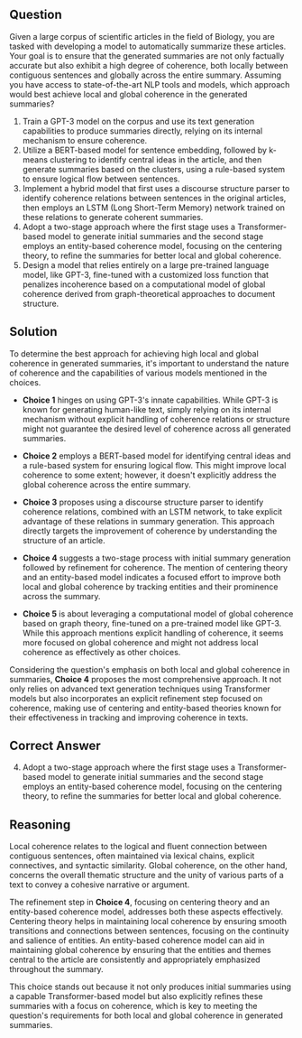 ## Question

Given a large corpus of scientific articles in the field of Biology, you are tasked with developing a model to automatically summarize these articles. Your goal is to ensure that the generated summaries are not only factually accurate but also exhibit a high degree of coherence, both locally between contiguous sentences and globally across the entire summary. Assuming you have access to state-of-the-art NLP tools and models, which approach would best achieve local and global coherence in the generated summaries?

1. Train a GPT-3 model on the corpus and use its text generation capabilities to produce summaries directly, relying on its internal mechanism to ensure coherence.
2. Utilize a BERT-based model for sentence embedding, followed by k-means clustering to identify central ideas in the article, and then generate summaries based on the clusters, using a rule-based system to ensure logical flow between sentences.
3. Implement a hybrid model that first uses a discourse structure parser to identify coherence relations between sentences in the original articles, then employs an LSTM (Long Short-Term Memory) network trained on these relations to generate coherent summaries.
4. Adopt a two-stage approach where the first stage uses a Transformer-based model to generate initial summaries and the second stage employs an entity-based coherence model, focusing on the centering theory, to refine the summaries for better local and global coherence.
5. Design a model that relies entirely on a large pre-trained language model, like GPT-3, fine-tuned with a customized loss function that penalizes incoherence based on a computational model of global coherence derived from graph-theoretical approaches to document structure.

## Solution

To determine the best approach for achieving high local and global coherence in generated summaries, it's important to understand the nature of coherence and the capabilities of various models mentioned in the choices.

- **Choice 1** hinges on using GPT-3's innate capabilities. While GPT-3 is known for generating human-like text, simply relying on its internal mechanism without explicit handling of coherence relations or structure might not guarantee the desired level of coherence across all generated summaries.

- **Choice 2** employs a BERT-based model for identifying central ideas and a rule-based system for ensuring logical flow. This might improve local coherence to some extent; however, it doesn't explicitly address the global coherence across the entire summary.

- **Choice 3** proposes using a discourse structure parser to identify coherence relations, combined with an LSTM network, to take explicit advantage of these relations in summary generation. This approach directly targets the improvement of coherence by understanding the structure of an article.

- **Choice 4** suggests a two-stage process with initial summary generation followed by refinement for coherence. The mention of centering theory and an entity-based model indicates a focused effort to improve both local and global coherence by tracking entities and their prominence across the summary.

- **Choice 5** is about leveraging a computational model of global coherence based on graph theory, fine-tuned on a pre-trained model like GPT-3. While this approach mentions explicit handling of coherence, it seems more focused on global coherence and might not address local coherence as effectively as other choices.

Considering the question's emphasis on both local and global coherence in summaries, **Choice 4** proposes the most comprehensive approach. It not only relies on advanced text generation techniques using Transformer models but also incorporates an explicit refinement step focused on coherence, making use of centering and entity-based theories known for their effectiveness in tracking and improving coherence in texts.

## Correct Answer

4. Adopt a two-stage approach where the first stage uses a Transformer-based model to generate initial summaries and the second stage employs an entity-based coherence model, focusing on the centering theory, to refine the summaries for better local and global coherence.

## Reasoning

Local coherence relates to the logical and fluent connection between contiguous sentences, often maintained via lexical chains, explicit connectives, and syntactic similarity. Global coherence, on the other hand, concerns the overall thematic structure and the unity of various parts of a text to convey a cohesive narrative or argument.

The refinement step in **Choice 4**, focusing on centering theory and an entity-based coherence model, addresses both these aspects effectively. Centering theory helps in maintaining local coherence by ensuring smooth transitions and connections between sentences, focusing on the continuity and salience of entities. An entity-based coherence model can aid in maintaining global coherence by ensuring that the entities and themes central to the article are consistently and appropriately emphasized throughout the summary.

This choice stands out because it not only produces initial summaries using a capable Transformer-based model but also explicitly refines these summaries with a focus on coherence, which is key to meeting the question's requirements for both local and global coherence in generated summaries.